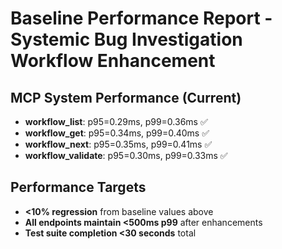 # Baseline Performance Report - Systemic Bug Investigation Workflow Enhancement

## MCP System Performance (Current)
- **workflow_list**: p95=0.29ms, p99=0.36ms ✅
- **workflow_get**: p95=0.34ms, p99=0.40ms ✅
- **workflow_next**: p95=0.35ms, p99=0.41ms ✅
- **workflow_validate**: p95=0.30ms, p99=0.33ms ✅

## Performance Targets
- **<10% regression** from baseline values above
- **All endpoints maintain <500ms p99** after enhancements
- **Test suite completion <30 seconds** total
